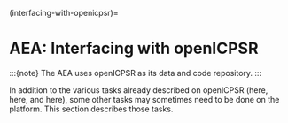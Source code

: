 (interfacing-with-openicpsr)=
# AEA: Interfacing with openICPSR

:::{note}
The AEA uses openICPSR  as its data and code repository.
:::

In addition to the various tasks already described on openICPSR (here, here, and here), some other tasks may sometimes need to be done on the platform. This section describes those tasks.
